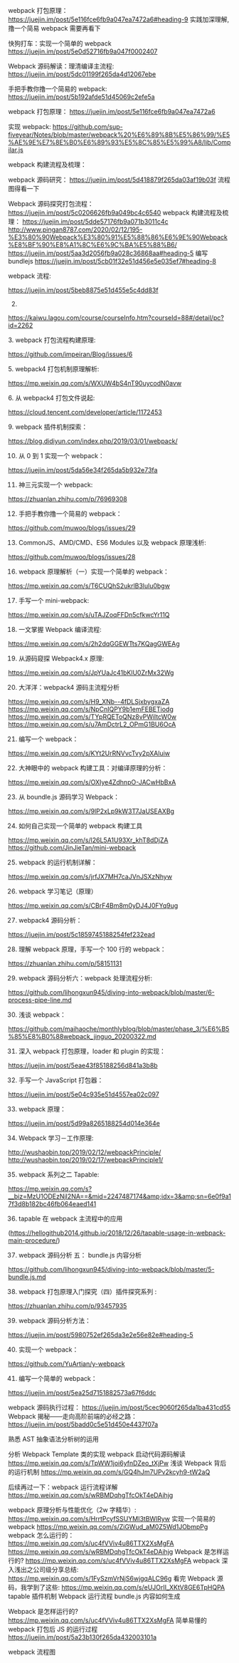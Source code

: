 webpack 打包原理：
https://juejin.im/post/5e116fce6fb9a047ea7472a6#heading-9
实践加深理解,撸一个简易 webpack 需要再看下

快狗打车：实现一个简单的 webpack
https://juejin.im/post/5e0d52716fb9a047f0002407

Webpack 源码解读：理清编译主流程:
https://juejin.im/post/5dc01199f265da4d12067ebe

手把手教你撸一个简易的 webpack:
https://juejin.im/post/5b192afde51d45069c2efe5a

webpack 打包原理：
https://juejin.im/post/5e116fce6fb9a047ea7472a6

实现 webpack:
https://github.com/sup-fiveyear/Notes/blob/master/webpack%20%E6%89%8B%E5%86%99/%E5%AE%9E%E7%8E%B0%E6%89%93%E5%8C%85%E5%99%A8/lib/Compilar.js

webpack 构建流程及梳理：

webpack 源码研究：
https://juejin.im/post/5d418879f265da03af19b03f
流程图得看一下

Webpack 源码探究打包流程：
https://juejin.im/post/5c0206626fb9a049bc4c6540
webpack 构建流程及梳理：
https://juejin.im/post/5dde57176fb9a071b3011c4c
http://www.pingan8787.com/2020/02/12/195-%E3%80%90Webpack%E3%80%91%E5%88%86%E6%9E%90Webpack%E8%BF%90%E8%A1%8C%E6%9C%BA%E5%88%B6/
https://juejin.im/post/5aa3d2056fb9a028c36868aa#heading-5
编写 bundlejs
https://juejin.im/post/5cb01f32e51d456e5e035ef7#heading-8

webpack 流程:

https://juejin.im/post/5beb8875e51d455e5c4dd83f

2.

https://kaiwu.lagou.com/course/courseInfo.htm?courseId=88#/detail/pc?id=2262

3\. webpack 打包流程构建原理:

https://github.com/impeiran/Blog/issues/6

5\. webpack4 打包机制原理解析:

https://mp.weixin.qq.com/s/WXUW4bS4nT90uycodN0avw

6\. 从 webpack4 打包文件说起:

https://cloud.tencent.com/developer/article/1172453

9\. webpack 插件机制探索：

https://blog.didiyun.com/index.php/2019/03/01/webpack/

10. 从 0 到 1 实现一个 webpack：

https://juejin.im/post/5da56e34f265da5b932e73fa

11. 神三元实现一个 webpack:

https://zhuanlan.zhihu.com/p/76969308

12. 手把手教你撸一个简易的 webpack：

https://github.com/muwoo/blogs/issues/29

13. CommonJS、AMD/CMD、ES6 Modules 以及 webpack 原理浅析:

https://github.com/muwoo/blogs/issues/28

16. webpack 原理解析（一）实现一个简单的 webpack：

https://mp.weixin.qq.com/s/T6CUQhS2ukrlB3lulu0bgw

17. 手写一个 mini-webpack:

https://mp.weixin.qq.com/s/uTAJZoqFFDn5cfkwcYr11Q

18. 一文掌握 Webpack 编译流程:

https://mp.weixin.qq.com/s/2h2dqGGEWTts7KQagGWEAg

19. 从源码窥探 Webpack4.x 原理:

https://mp.weixin.qq.com/s/JpYUaJc41bKlU0ZrMx32Wg

20. 大洋洋：webpack4 源码主流程分析

https://mp.weixin.qq.com/s/H9_XNb--4fDLSjxbygxaZA
https://mp.weixin.qq.com/s/NpCnIQPY9b1emFEBETiodg
https://mp.weixin.qq.com/s/TYpRQEToQNz8vPWiltcW0w
https://mp.weixin.qq.com/s/u7AmDctrL2_OPmG1BU6OcA

21. 编写一个 webpack：

https://mp.weixin.qq.com/s/KYt2UrRNVvcTvy2pXAluiw

22. 大神眼中的 webpack 构建工具：对编译原理的分析：

https://mp.weixin.qq.com/s/OXIye4ZdhnpO-JACwHbBxA

23. 从 boundle.js 源码学习 Webpack：

https://mp.weixin.qq.com/s/9lP2xLp9kW3T7JaUSEAXBg

24. 如何自己实现一个简单的 webpack 构建工具

https://mp.weixin.qq.com/s/l26L5A1U93Xr_khT8dDjZA
https://github.com/JinJieTan/mini-webpack

25. webpack 的运行机制详解：

https://mp.weixin.qq.com/s/jrfJX7MH7caJVnJSXzNhyw

26. webpack 学习笔记（原理）

https://mp.weixin.qq.com/s/CBrF4Bm8m0yDJ4J0FYq9ug

27. webpack4 源码分析：

https://juejin.im/post/5c1859745188254fef232ead

28. 理解 webpack 原理，手写一个 100 行的 webpack：

https://zhuanlan.zhihu.com/p/58151131

29. webpack 源码分析六：webpack 处理流程分析:

https://github.com/lihongxun945/diving-into-webpack/blob/master/6-process-pipe-line.md

30. 浅谈 webpack：

https://github.com/maihaoche/monthlyblog/blob/master/phase_3/%E6%B5%85%E8%B0%88webpack_jinguo_20200322.md

31. 深入 webpack 打包原理，loader 和 plugin 的实现：

https://juejin.im/post/5eae43f85188256d841a3b8b

32. 手写一个 JavaScript 打包器：

https://juejin.im/post/5e04c935e51d4557ea02c097

33. webpack 原理：

https://juejin.im/post/5d99a8265188254d014e364e

34. Webpack 学习－工作原理:

http://wushaobin.top/2019/02/12/webpackPrinciple/
http://wushaobin.top/2019/02/17/webpackPrinciple1/

35. webpack 系列之二 Tapable:

https://mp.weixin.qq.com/s?__biz=MzU1ODEzNjI2NA==&mid=2247487174&amp;idx=3&amp;sn=6e0f9a17f3d8b182bc46fb064eaed141

36. tapable 在 webpack 主流程中的应用

(https://hellogithub2014.github.io/2018/12/26/tapable-usage-in-webpack-main-procedure/)

37. webpack 源码分析 五： bundle.js 内容分析

https://github.com/lihongxun945/diving-into-webpack/blob/master/5-bundle.js.md

38. webpack 打包原理入门探究（四）插件探究系列 :

https://zhuanlan.zhihu.com/p/93457935

39. webpack 源码分析方法：

https://juejin.im/post/5980752ef265da3e2e56e82e#heading-5

40. 实现一个 webpack：

https://github.com/YuArtian/y-webpack

41. 编写一个简单的 webpack：

https://juejin.im/post/5ea25d7151882573a67f6ddc

webpack 源码执行过程：
https://juejin.im/post/5cec9060f265da1ba431cd55
Webpack 揭秘——走向高阶前端的必经之路：
https://juejin.im/post/5badd0c5e51d450e4437f07a

熟悉 AST 抽象语法分析树的运用

分析 Webpack Template 类的实现
webpack 启动代码源码解读
https://mp.weixin.qq.com/s/TpWW1joi6yfnDZeo_tXjPw
浅谈 Webpack 背后的运行机制
https://mp.weixin.qq.com/s/GQ4hJm7UPv2kcyh9-tW2aQ

后续再过一下：webpack 运行流程详解
https://mp.weixin.qq.com/s/wRBMDqhgTfcOkT4eDAihjg

webpack 原理分析与性能优化（2w 字精华）:
https://mp.weixin.qq.com/s/HrrtPcyfSSUYMI3tBWlRyw
实现一个简易的 webpack
https://mp.weixin.qq.com/s/ZiGWud_aM0Z5Wd1JObmpPg
webpack 怎么运行的：
https://mp.weixin.qq.com/s/uc4fVViv4u86TTX2XsMgFA
https://mp.weixin.qq.com/s/wRBMDqhgTfcOkT4eDAihjg
Webpack 是怎样运行的?
https://mp.weixin.qq.com/s/uc4fVViv4u86TTX2XsMgFA
webpack 深入浅出之公司级分享总结:
https://mp.weixin.qq.com/s/1FySzmVrNjS6wjgqALC96g
看完 Webpack 源码，我学到了这些:
https://mp.weixin.qq.com/s/eUJOrII_XKtV8GE6TpHQPA
tapable 插件机制
Webpack 运行流程
bundle.js 内容如何生成

Webpack 是怎样运行的?
https://mp.weixin.qq.com/s/uc4fVViv4u86TTX2XsMgFA
简单易懂的 webpack 打包后 JS 的运行过程
https://juejin.im/post/5a23b130f265da432003101a

webpack 流程图
